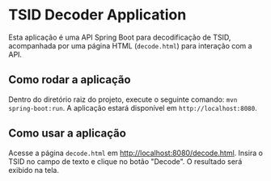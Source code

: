 # TSID Decoder Application

Esta aplicação é uma API Spring Boot para decodificação de TSID, acompanhada por uma página HTML (`decode.html`) para interação com a API.

## Como rodar a aplicação

Dentro do diretório raiz do projeto, execute o seguinte comando: `mvn spring-boot:run`. A aplicação estará disponível em `http://localhost:8080`.

## Como usar a aplicação

Acesse a página `decode.html` em [http://localhost:8080/decode.html](http://localhost:8080/decode.html). Insira o TSID no campo de texto e clique no botão "Decode". O resultado será exibido na tela.
